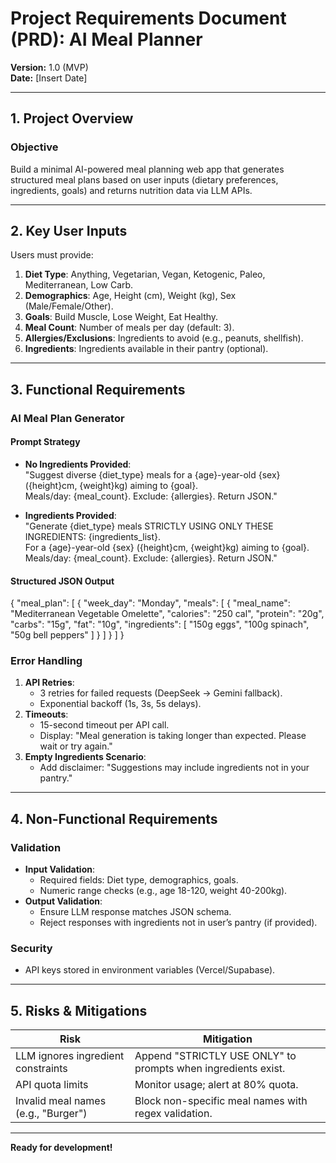 # Project Requirements Document (PRD): AI Meal Planner  
**Version:** 1.0 (MVP)  
**Date:** [Insert Date]  

---

## 1. Project Overview  
### Objective  
Build a minimal AI-powered meal planning web app that generates structured meal plans based on user inputs (dietary preferences, ingredients, goals) and returns nutrition data via LLM APIs.  

---

## 2. Key User Inputs  
Users must provide:  
1. **Diet Type**: Anything, Vegetarian, Vegan, Ketogenic, Paleo, Mediterranean, Low Carb.  
2. **Demographics**: Age, Height (cm), Weight (kg), Sex (Male/Female/Other).  
3. **Goals**: Build Muscle, Lose Weight, Eat Healthy.  
4. **Meal Count**: Number of meals per day (default: 3).  
5. **Allergies/Exclusions**: Ingredients to avoid (e.g., peanuts, shellfish).  
6. **Ingredients**: Ingredients available in their pantry (optional).  

---

## 3. Functional Requirements  
### AI Meal Plan Generator  
#### Prompt Strategy  
- **No Ingredients Provided**:  
  "Suggest diverse {diet_type} meals for a {age}-year-old {sex} ({height}cm, {weight}kg) aiming to {goal}.  
  Meals/day: {meal_count}. Exclude: {allergies}. Return JSON."  

- **Ingredients Provided**:  
  "Generate {diet_type} meals STRICTLY USING ONLY THESE INGREDIENTS: {ingredients_list}.  
  For a {age}-year-old {sex} ({height}cm, {weight}kg) aiming to {goal}.  
  Meals/day: {meal_count}. Exclude: {allergies}. Return JSON."  

#### Structured JSON Output  
{
  "meal_plan": [
    {
      "week_day": "Monday",
      "meals": [
        {
          "meal_name": "Mediterranean Vegetable Omelette",
          "calories": "250 cal",
          "protein": "20g",
          "carbs": "15g",
          "fat": "10g",
          "ingredients": [
            "150g eggs",
            "100g spinach",
            "50g bell peppers"
          ]
        }
      ]
    }
  ]
}

### Error Handling  
1. **API Retries**:  
   - 3 retries for failed requests (DeepSeek → Gemini fallback).  
   - Exponential backoff (1s, 3s, 5s delays).  
2. **Timeouts**:  
   - 15-second timeout per API call.  
   - Display: "Meal generation is taking longer than expected. Please wait or try again."  
3. **Empty Ingredients Scenario**:  
   - Add disclaimer: "Suggestions may include ingredients not in your pantry."  

---

## 4. Non-Functional Requirements  
### Validation  
- **Input Validation**:  
  - Required fields: Diet type, demographics, goals.  
  - Numeric range checks (e.g., age 18-120, weight 40-200kg).  
- **Output Validation**:  
  - Ensure LLM response matches JSON schema.  
  - Reject responses with ingredients not in user’s pantry (if provided).  

### Security  
- API keys stored in environment variables (Vercel/Supabase).  

---

## 5. Risks & Mitigations  
| Risk | Mitigation |  
|------|------------|  
| LLM ignores ingredient constraints | Append "STRICTLY USE ONLY" to prompts when ingredients exist. |  
| API quota limits | Monitor usage; alert at 80% quota. |  
| Invalid meal names (e.g., "Burger") | Block non-specific meal names with regex validation. |  

---

**Ready for development!**  
